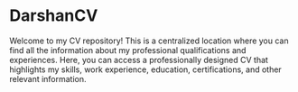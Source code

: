# DarshanCV
Welcome to my CV repository! This is a centralized location where you can find all the information about my professional qualifications and experiences. Here, you can access a professionally designed CV that highlights my skills, work experience, education, certifications, and other relevant information.  
